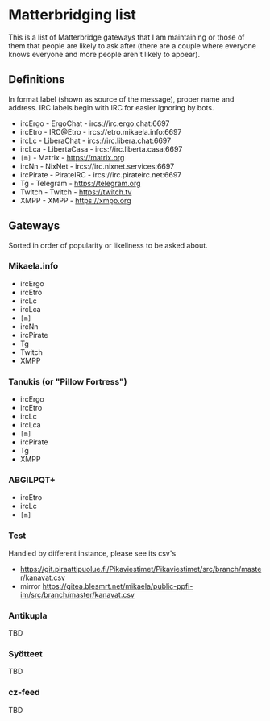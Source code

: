 # Matterbridging list

This is a list of Matterbridge gateways that I am maintaining or those of
them that people are likely to ask after (there are a couple where everyone
knows everyone and more people aren't likely to appear).

## Definitions

In format label (shown as source of the message), proper name and address.
IRC labels begin with IRC for easier ignoring by bots.

* ircErgo - ErgoChat - ircs://irc.ergo.chat:6697
* ircEtro - IRC@Etro - ircs://etro.mikaela.info:6697
* ircLc - LiberaChat - ircs://irc.libera.chat:6697
* ircLca - LibertaCasa - ircs://irc.liberta.casa:6697
* `[m]` - Matrix - https://matrix.org
* ircNn - NixNet - ircs://irc.nixnet.services:6697
* ircPirate - PirateIRC - ircs://irc.pirateirc.net:6697
* Tg - Telegram - https://telegram.org
* Twitch - Twitch - https://twitch.tv
* XMPP - XMPP - https://xmpp.org

## Gateways

Sorted in order of popularity or likeliness to be asked about.

### Mikaela.info

* ircErgo
* ircEtro
* ircLc
* ircLca
* `[m]`
* ircNn
* ircPirate
* Tg
* Twitch
* XMPP

### Tanukis (or "Pillow Fortress")

* ircErgo
* ircEtro
* ircLc
* ircLca
* `[m]`
* ircPirate
* Tg
* XMPP

### ABGILPQT+

* ircEtro
* ircLc
* `[m]`

### Test

Handled by different instance, please see its csv's

* https://git.piraattipuolue.fi/Pikaviestimet/Pikaviestimet/src/branch/master/kanavat.csv
* mirror https://gitea.blesmrt.net/mikaela/public-ppfi-im/src/branch/master/kanavat.csv

### Antikupla

TBD

### Syötteet

TBD

### cz-feed

TBD
